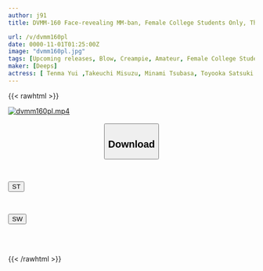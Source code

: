 ```yaml
---
author: j91
title: DVMM-160 Face-revealing MM-ban, Female College Students Only, The Magic Mirror, Two Close Female Friends Work Together To Take On The No-hands Blowjob Quickie Challenge! Licking And Sucking With Just Their Mouths And Tongues To Get The Cum Out! Time-up Leads To A Punishment Game Of Big Dicks In A Quickie 4P! [All Creampies]

url: /v/dvmm160pl
date: 0000-11-01T01:25:00Z
image: "dvmm160pl.jpg"
tags: [Upcoming releases, Blow, Creampie, Amateur, Female College Student, Huge Cock	]
maker: [Deeps]
actress: [ Tenma Yui ,Takeuchi Misuzu, Minami Tsubasa, Toyooka Satsuki ]
---
```



{{< rawhtml >}}

<div class="video" data-videoid="pending_link.html">
    <a href="javascript:;">
        <img src="/v/dvmm160pl/dvmm160pl.jpg" width="WIDTH" height="HEIGHT" alt="dvmm160pl.mp4" loading="lazy">
    </a>
</div>

<script type="text/javascript" src="https://j91.asia/asset/on-demand-pend.js"></script>

<br>
  <link rel="stylesheet" href="https://j91.asia/asset/bs5.css">
  
  <center>
  <button class="btn btn-primary" type="button" data-bs-toggle="collapse" data-bs-target=".multi-collapse" aria-expanded="false" aria-controls="multiCollapseExample1 multiCollapseExample2"><h2>Download</h2></button></center>
</p>
<div class="row">
  <div class="col">
    <div class="collapse multi-collapse" id="multiCollapseExample1">
      <div class="card card-body">
	      	      <br>
<div class="buttons">  
<p><a href="https://j91.asia/pending_link.html" target="_blank"><button class="btn-hover color-3"><i class="fa fa-download"></i> ST</button></a></p></div>
    </div>
  </div>
</div>
  <div class="col">
    <div class="collapse multi-collapse" id="multiCollapseExample2">
      <div class="card card-body">
	      <br>
<div class="buttons">
<p><a href="https://j91.asia/pending_link.html" target="_blank"><button class="btn-hover color-2"><i class="fa fa-download"></i> SW</button></a></p></div>
<br><br>
      </div>
    </div>
  </div>
</div>

{{< /rawhtml >}}